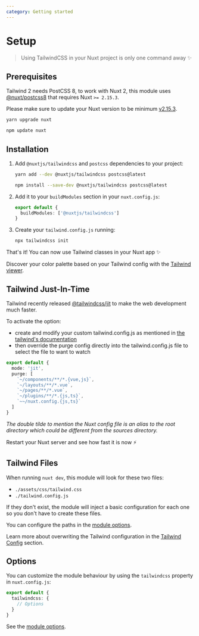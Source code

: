 ```yaml
---
category: Getting started
---
```


# Setup

> Using TailwindCSS in your Nuxt project is only one command away ✨

## Prerequisites

Tailwind 2 needs PostCSS 8, to work with Nuxt 2, this module uses [@nuxt/postcss8](https://github.com/nuxt/postcss8) that requires Nuxt `>= 2.15.3`.

<d-alert>

Please make sure to update your Nuxt version to be minimum [v2.15.3](https://github.com/nuxt/nuxt.js/releases/tag/v2.15.3).

</d-alert>

<d-code-group>
  <d-code-block label="Yarn" active>

  ```bash
  yarn upgrade nuxt
  ```

  </d-code-block>
  <d-code-block label="NPM">

  ```bash
  npm update nuxt
  ```

  </d-code-block>
</d-code-group>


## Installation

1. Add `@nuxtjs/tailwindcss` and `postcss` dependencies to your project:

    <d-code-group>
      <d-code-block label="Yarn" active>

      ```bash
      yarn add --dev @nuxtjs/tailwindcss postcss@latest
      ```

      </d-code-block>
      <d-code-block label="NPM">

      ```bash
      npm install --save-dev @nuxtjs/tailwindcss postcss@latest
      ```

      </d-code-block>
    </d-code-group>

2. Add it to your `buildModules` section in your `nuxt.config.js`:

    ```ts [nuxt.config.js]
    export default {
      buildModules: ['@nuxtjs/tailwindcss']
    }
    ```

3. Create your `tailwind.config.js` running:

    ```bash
    npx tailwindcss init
    ```

<d-alert type="success">

That's it! You can now use Tailwind classes in your Nuxt app ✨

</d-alert>

<d-alert type="info">

Discover your color palette based on your Tailwind config with the [Tailwind viewer](/tailwind/viewer).

</d-alert>


## Tailwind Just-In-Time

Tailwind recently released [@tailwindcss/jit](https://blog.tailwindcss.com/just-in-time-the-next-generation-of-tailwind-css) to make the web development much faster.

To activate the option:
- create and modify your custom tailwind.config.js as mentioned in [the tailwind's documentation](https://tailwindcss.com/docs/just-in-time-mode#enabling-jit-mode)
- then override the purge config directly into the tailwind.config.js file to select the file to want to watch


```ts [nuxt.config.js]
export default {
  mode: 'jit',
  purge: [
    `~/components/**/*.{vue,js}`,
    `~/layouts/**/*.vue`,
    `~/pages/**/*.vue`,
    `~/plugins/**/*.{js,ts}`,
    `~~/nuxt.config.{js,ts}`
  ]
}
```
_The double tilde to mention the Nuxt config file is an alias to the root directory which could be different from the sources directory._

Restart your Nuxt server and see how fast it is now ⚡️

## Tailwind Files

When running `nuxt dev`, this module will look for these two files:

- `./assets/css/tailwind.css`
- `./tailwind.config.js`

If they don't exist, the module will inject a basic configuration for each one so you don't have to create these files.

<d-alert type="info">

You can configure the paths in the [module options](/options).

</d-alert>

Learn more about overwriting the Tailwind configuration in the [Tailwind Config](/tailwind/config) section.

## Options

You can customize the module behaviour by using the `tailwindcss` property in `nuxt.config.js`:

```ts [nuxt.config.js]
export default {
  tailwindcss: {
    // Options
  }
}
```

See the [module options](/options).
